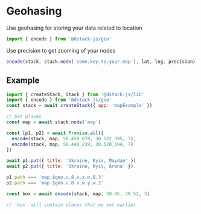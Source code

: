 # Geohasing

Use geohasing for storing your data related to location

```javascript
import { encode } from '@dstack-js/geo'
```

Use precision to get zooming of your nodes

```javascript
encode(stack, stack.node('some.key.to.your.map'), lat, lng, precision)
```

## Example
```javascript
import { createStack, Stack } from '@dstack-js/lib'
import { encode } from '@dstack-js/geo'
const stack = await createStack({ app: 'mapExample' })

// Set places
const map = await stack.node('map')

const [p1, p2] = await Promise.all([
  encode(stack, map, 50.450_678, 30.522_395, 7),
  encode(stack, map, 50.440_239, 30.520_194, 7)
])

await p1.put({ title: 'Ukraine, Kyiv, Maydan' })
await p2.put({ title: 'Ukraine, Kyiv, Arena' })

p1.path === 'map.$geo.u.8.v.x.n.8.3'
p2.path === 'map.$geo.u.8.v.w.y.w.2'

const box = await encode(stack, map, 50.45, 30.52, 3)

// `box` will contain places that we set earlier
```
